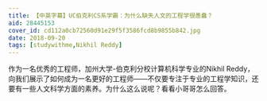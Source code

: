 ```yaml
---
title: 【中英字幕】UC伯克利CS系学霸：为什么缺失人文的工程学很愚蠢？
aid: 28445153
cover_id: cd112a0cb72560d91e29f5f3586fcd8b9855b842.jpg
date: 2018-09-20
tags: [studywithme,Nikhil Reddy]
---
```

作为一名优秀的工程师，加州大学-伯克利分校计算机科学专业的Nikhil Reddy，向我们展示了如何成为一名更好的工程师——不仅要专注于专业的工程学知识，还要有一些人文科学方面的素养。为什么这么说呢？看看小哥哥怎么回答。